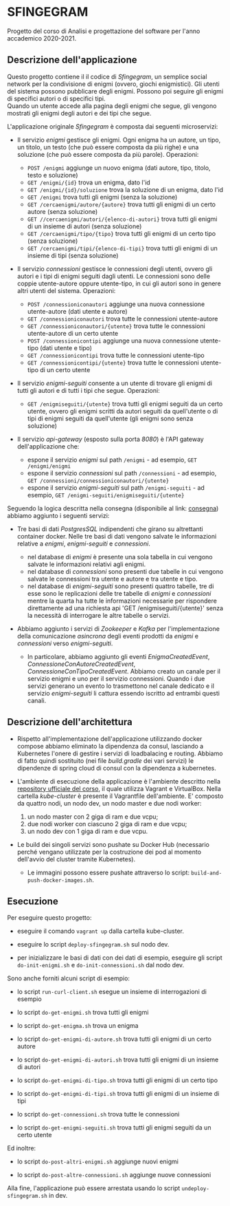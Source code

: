 # SFINGEGRAM

Progetto del corso di Analisi e progettazione del software per l'anno accademico 2020-2021.

## Descrizione dell'applicazione

Questo progetto contiene il il codice di *Sfingegram*, un semplice social network per la condivisione di enigmi (ovvero, giochi enigmistici).
Gli utenti del sistema possono pubblicare degli enigmi.
Possono poi seguire gli enigmi di specifici autori o di specifici tipi.  
Quando un utente accede alla pagina degli enigmi che segue, gli vengono mostrati gli enigmi degli autori e dei tipi che segue.

L'applicazione originale *Sfingegram* è composta dai seguenti microservizi:

* Il servizio *enigmi* gestisce gli enigmi.
  Ogni enigma ha un autore, un tipo, un titolo, un testo (che può essere composta da più righe) e una soluzione (che può essere composta da più parole).
  Operazioni:
  * `POST /enigmi` aggiunge un nuovo enigma (dati autore, tipo, titolo, testo e soluzione)
  * `GET /enigmi/{id}` trova un enigma, dato l'id
  * `GET /enigmi/{id}/soluzione` trova la soluzione di un enigma, dato l'id
  * `GET /enigmi` trova tutti gli enigmi (senza la soluzione)
  * `GET /cercaenigmi/autore/{autore}` trova tutti gli enigmi di un certo autore (senza soluzione)
  * `GET //cercaenigmi/autori/{elenco-di-autori}` trova tutti gli enigmi di un insieme di autori (senza soluzione)
  * `GET /cercaenigmi/tipo/{tipo}` trova tutti gli enigmi di un certo tipo (senza soluzione)
  * `GET /cercaenigmi/tipi/{elenco-di-tipi}` trova tutti gli enigmi di un insieme di tipi (senza soluzione)
  
* Il servizio *connessioni* gestisce le connessioni degli utenti, ovvero gli autori e i tipi di enigmi seguiti dagli utenti.
  Le connessioni sono delle coppie utente-autore oppure utente-tipo, in cui gli autori sono in genere altri utenti del sistema.
  Operazioni:
  * `POST /connessioniconautori` aggiunge una nuova connessione utente-autore (dati utente e autore)
  * `GET /connessioniconautori` trova tutte le connessioni utente-autore
  * `GET /connessioniconautori/{utente}` trova tutte le connessioni utente-autore di un certo utente
  * `POST /connessionicontipi` aggiunge una nuova connessione utente-tipo (dati utente e tipo)
  * `GET /connessionicontipi` trova tutte le connessioni utente-tipo
  * `GET /connessionicontipi/{utente}` trova tutte le connessioni utente-tipo di un certo utente

* Il servizio *enigmi-seguiti* consente a un utente di trovare gli enigmi di tutti gli autori e di tutti i tipi che segue.
  Operazioni:
  * `GET /enigmiseguiti/{utente}` trova tutti gli enigmi seguiti da un certo utente, ovvero gli enigmi scritti da autori seguiti da quell'utente o di tipi di enigmi seguiti da quell'utente (gli enigmi sono senza soluzione)
  
* Il servizio *api-gateway* (esposto sulla porta *8080*) è l'API gateway dell'applicazione che: 
  * espone il servizio *enigmi* sul path `/enigmi` - ad esempio, `GET /enigmi/enigmi`
  * espone il servizio *connessioni* sul path `/connessioni` - ad esempio, `GET /connessioni/connessioniconautori/{utente}`
  * espone il servizio *enigmi-seguiti* sul path `/enigmi-seguiti` - ad esempio, `GET /enigmi-seguiti/enigmiseguiti/{utente}`

Seguendo la logica descritta nella consegna (disponibile al link: [consegna](http://cabibbo.inf.uniroma3.it/asw/progetti/asw-progetto-2021.pdf)) abbiamo aggiunto i seguenti servizi:

* Tre basi di dati _PostgresSQL_ indipendenti che girano su altrettanti container docker. Nelle tre basi di dati vengono salvate le informazioni relative a *enigmi*, *enigmi-seguiti* e *connessioni*.
  * nel database di *enigmi* è presente una sola tabella in cui vengono salvate le informazioni relativi agli enigmi.
  * nel database di *connessioni* sono presenti due tabelle in cui vengono salvate le connessioni tra utente e autore e tra utente e tipo.
  * nel database di *enigmi-seguiti* sono presenti quattro tabelle, tre di esse sono le replicazioni delle tre tabelle di *enigmi* e *connessioni* mentre la quarta ha tutte le informazioni necessarie per rispondere direttamente ad una richiesta api 'GET /enigmiseguiti/{utente}' senza la necessità di interrogare le altre tabelle o servizi.

* Abbiamo aggiunto i servizi di *Zookeeper*  e *Kafka* per l'implementazione della comunicazione _asincrona_ degli eventi prodotti da *enigmi* e *connessioni* verso *enigmi-seguiti*.
  * In particolare, abbiamo aggiunto gli eventi *EnigmaCreatedEvent*, *ConnessioneConAutoreCreatedEvent*, *ConnessioneConTipoCreatedEvent*. Abbiamo creato un canale per il servizio enigmi e uno per il servizio connessioni. Quando i due servizi generano un evento lo trasmettono nel canale dedicato e il servizio *enigmi-seguiti* li cattura essendo iscritto ad entrambi questi canali.

## Descrizione dell'architettura

* Rispetto all'implementazione dell'applicazione utilizzando docker compose abbiamo eliminato la dipendenza da consul, lasciando a Kubernetes l'onere di gestire i servizi di loadbalacing e routing. Abbiamo di fatto quindi sostituito (nei file _build.gradle_ dei vari servizi) le dipendenze di spring cloud di consul con la dipendenza a kubernetes.
* L'ambiente di esecuzione della applicazione è l'ambiente descritto nella [repository ufficiale del corso](https://github.com/aswroma3/asw/tree/master/environments/kube-cluster), il quale utilizza Vagrant e VirtualBox. Nella cartella *kube-cluster* è presente il Vagrantfile dell'ambiente. E' composto da quattro nodi, un nodo dev, un nodo master e due nodi worker:
  1. un nodo master con 2 giga di ram e due vcpu;
  2. due nodi worker con ciascuno 2 giga di ram e due vcpu;
  3. un nodo dev con 1 giga di ram e due vcpu.

* Le build dei singoli servizi sono pushate su Docker Hub (necessario perché vengano utilizzate per la costruzione dei pod al momento dell'avvio del cluster tramite Kubernetes).
  * Le immagini possono essere pushate attraverso lo script: `build-and-push-docker-images.sh`.

## Esecuzione

Per eseguire questo progetto:

* eseguire il comando `vagrant up` dalla cartella kube-cluster.

* eseguire lo script `deploy-sfingegram.sh` sul nodo dev.

* per inizializzare le basi di dati con dei dati di esempio, eseguire gli script `do-init-enigmi.sh` e `do-init-connessioni.sh` dal nodo dev.

Sono anche forniti alcuni script di esempio:

* lo script `run-curl-client.sh` esegue un insieme di interrogazioni di esempio

* lo script `do-get-enigmi.sh` trova tutti gli enigmi

* lo script `do-get-enigma.sh` trova un enigma

* lo script `do-get-enigmi-di-autore.sh` trova tutti gli enigmi di un certo autore

* lo script `do-get-enigmi-di-autori.sh` trova tutti gli enigmi di un insieme di autori  

* lo script `do-get-enigmi-di-tipo.sh` trova tutti gli enigmi di un certo tipo  

* lo script `do-get-enigmi-di-tipi.sh` trova tutti gli enigmi di un insieme di tipi  

* lo script `do-get-connessioni.sh` trova tutte le connessioni

* lo script `do-get-enigmi-seguiti.sh` trova tutti gli enigmi seguiti da un certo utente

Ed inoltre:

* lo script `do-post-altri-enigmi.sh` aggiunge nuovi enigmi

* lo script `do-post-altre-connessioni.sh` aggiunge nuove connessioni

Alla fine, l'applicazione può essere arrestata usando lo script `undeploy-sfingegram.sh` in dev.